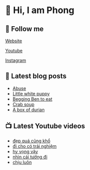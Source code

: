 # 👋 Hi, I am Phong

## 🔗 Follow me

[Website](https://phongever.xyz "Website")

[Youtube](https://www.youtube.com/@phongever "Youtube")

[Instagram](https://www.instagram.com/phongever "Instagram")

## 📝 Latest blog posts

<!-- BLOG-POST-LIST:START -->
- [Abuse](https://phongever.xyz/blog/abuse/)
- [Little white puppy](https://phongever.xyz/blog/little-white-puppy/)
- [Begging Ben to eat](https://phongever.xyz/blog/begging-ben-to-eat/)
- [Crab soup](https://phongever.xyz/blog/crab-soup/)
- [A box of durian](https://phongever.xyz/blog/a-box-of-durian/)
<!-- BLOG-POST-LIST:END -->

## 📺 Latest Youtube videos

<!-- YOUTUBE-VIDEO-LIST:START -->
- [đẹp quá cũng khổ](https://www.youtube.com/shorts/MY2Li5lGMxA)
- [đi cho có trải nghiệm](https://www.youtube.com/shorts/HG_kMzNMbOY)
- [hy vọng vậy](https://www.youtube.com/shorts/pU4_PFY0Yfg)
- [nhìn cái tướng đi](https://www.youtube.com/shorts/hLfzYnfzEd4)
- [chịu luôn](https://www.youtube.com/shorts/uPBgAdSKiBU)
<!-- YOUTUBE-VIDEO-LIST:END -->
